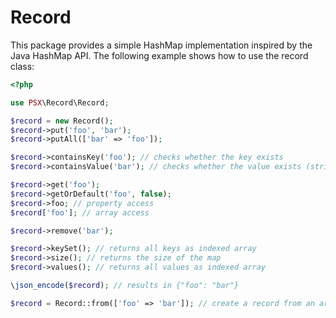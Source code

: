 
# Record

This package provides a simple HashMap implementation inspired by the Java HashMap API.
The following example shows how to use the record class:

```php
<?php

use PSX\Record\Record;

$record = new Record();
$record->put('foo', 'bar');
$record->putAll(['bar' => 'foo']);

$record->containsKey('foo'); // checks whether the key exists
$record->containsValue('bar'); // checks whether the value exists (strict type check)

$record->get('foo');
$record->getOrDefault('foo', false);
$record->foo; // property access
$record['foo']; // array access

$record->remove('bar');

$record->keySet(); // returns all keys as indexed array
$record->size(); // returns the size of the map
$record->values(); // returns all values as indexed array

\json_encode($record); // results in {"foo": "bar"}

$record = Record::from(['foo' => 'bar']); // create a record from an array

```
